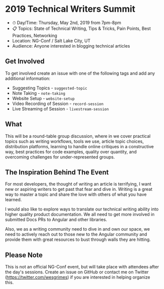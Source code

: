 # 2019 Technical Writers Summit

* ⏱ Day/Time: Thursday, May 2nd, 2019 from 7pm-8pm
* 📋 Topics: State of Technical Writing, Tips & Tricks, Pain Points, Best Practices, Networking
* Location: NG-Conf / Salt Lake City, UT
* Audience: Anyone interested in blogging technical articles

## Get Involved

To get involved create an issue with one of the following tags and add any additional information:

* Suggesting Topics - `suggested-topic`
* Note Taking - `note-taking`
* Website Setup - `website-setup`
* Video Recording of Session - `record-session`
* Live Streaming of Session - `livestream-session`

## What

This will be a round-table group discussion, where in we cover practical topics such as writing workflows, tools we use, article topic choices, distribution platforms, learning to handle online critiques in a constructive way, best practices for code examples, quality over quantity, and overcoming challenges for under-represented groups.

## The Inspiration Behind The Event
For most developers, the thought of writing an article is terrifying, I want new or aspiring writers to get past that fear and dive in. Writing is a great way to master a topic and share the love with others of what you have learned.

I would also like to explore ways to translate our technical writing ability into higher quality product documentation. We all need to get more involved in submitted Docs PRs to Angular and other libraries.

Also, we as a writing community need to dive in and own our space, we need to actively reach out to those new to the Angular community and provide them with great resources to bust through walls they are hitting.

## Please Note
This is not an official NG-Conf event, but will take place with attendees after the day's sessions. Create an issue on GitHub or contact me on Twitter (https://twitter.com/wesgrimes) if you are interested in helping organize this.
